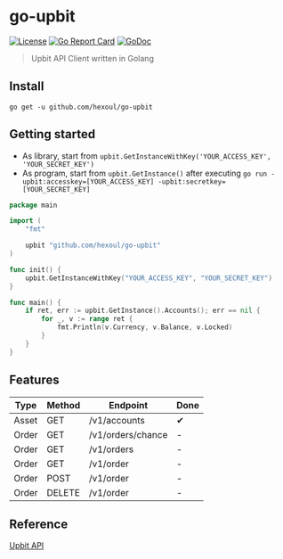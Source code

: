 # go-upbit

[![License](http://img.shields.io/badge/license-MIT-blue.svg)](https://raw.githubusercontent.com/hexoul/go-upbit/master/LICENSE)
[![Go Report Card](https://goreportcard.com/badge/github.com/hexoul/go-upbit)](https://goreportcard.com/report/github.com/hexoul/go-upbit)
[![GoDoc](https://godoc.org/github.com/hexoul/go-upbit?status.svg)](https://godoc.org/github.com/hexoul/go-upbit)

> Upbit API Client written in Golang

## Install

`go get -u github.com/hexoul/go-upbit`

## Getting started

- As library, start from `upbit.GetInstanceWithKey('YOUR_ACCESS_KEY', 'YOUR_SECRET_KEY')`
- As program, start from `upbit.GetInstance()` after executing `go run -upbit:accesskey=[YOUR_ACCESS_KEY] -upbit:secretkey=[YOUR_SECRET_KEY]`

```go
package main

import (
    "fmt"

    upbit "github.com/hexoul/go-upbit"
)

func init() {
    upbit.GetInstanceWithKey("YOUR_ACCESS_KEY", "YOUR_SECRET_KEY")
}

func main() {
    if ret, err := upbit.GetInstance().Accounts(); err == nil {
		for _, v := range ret {
			fmt.Println(v.Currency, v.Balance, v.Locked)
		}
	}
}
```

## Features

| Type           | Method | Endpoint                               | Done |
|----------------|--------|----------------------------------------|------|
| Asset | GET | /v1/accounts | ✔ |
| Order | GET | /v1/orders/chance | - |
| Order | GET | /v1/orders | - |
| Order | GET | /v1/order | - |
| Order | POST | /v1/order | - |
| Order | DELETE | /v1/order | - |

## Reference

[Upbit API](https://docs.upbit.com/v1.0.2/reference)